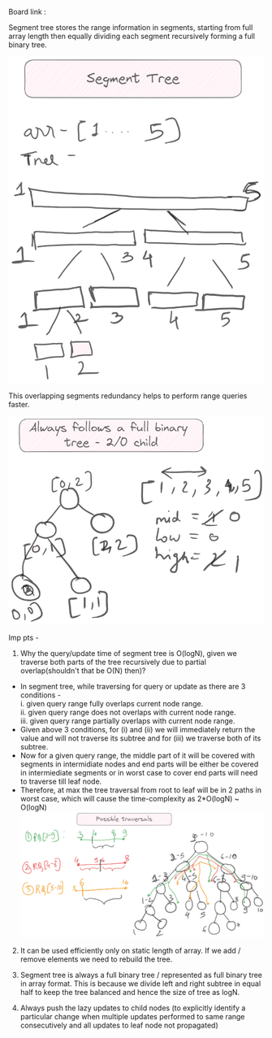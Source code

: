 Board link : 

Segment tree stores the range information in segments, starting from full array length then equally dividing each segment recursively forming a full binary tree.

![alt text](image-1.png)

This overlapping segments redundancy helps to perform range queries faster.

![alt text](image-2.png)

Imp pts - 

1. Why the query/update time of segment tree is O(logN), given we traverse both parts of the tree recursively due to partial overlap(shouldn't that be O(N) then)?
- In segment tree, while traversing for query or update as there are 3 conditions - \
    i.  given query range fully overlaps current node range. \
    ii. given query range does not overlaps with current node range. \
    iii. given query range partially overlaps with current node range.
- Given above 3 conditions, for (i) and (ii) we will immediately return the value and will not traverse its subtree and for (iii) we traverse both of its subtree.
- Now for a given query range, the middle part of it will be covered with segments in intermidiate nodes and end parts will be either be covered in intermiediate segments or in worst case to cover end parts will need to traverse till leaf node.  
- Therefore, at max the tree traversal from root to leaf will be in 2 paths in worst case, which will cause the time-complexity as 2*O(logN) ~ O(logN)
![alt text](image.png)

2. It can be used efficiently only on static length of array. If we add / remove elements we need to rebuild the tree.

3. Segment tree is always a full binary tree / represented as full binary tree in array format. This is because we divide left and right subtree in equal half to keep the tree balanced and hence the size of tree as logN.

4. Always push the lazy updates to child nodes (to explicitly identify a particular change when multiple updates performed to same range consecutively and all updates to leaf node not propagated)
